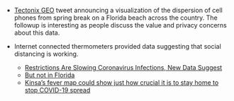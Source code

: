 * [Tectonix GEO](https://twitter.com/TectonixGEO/status/1242628347034767361) tweet announcing a visualization of the dispersion of cell phones from spring break on a Florida beach across the country. The followup is interesting as people discuss the value and privacy concerns about this data.

* Internet connected thermometers provided data suggesting that social distancing is working.
  - [Restrictions Are Slowing Coronavirus Infections, New Data Suggest](https://www.nytimes.com/2020/03/30/health/coronavirus-restrictions-fevers.html)
  - [But not in Florida](https://www.miamiherald.com/news/coronavirus/article241372271.html)
  - [Kinsa’s fever map could show just how crucial it is to stay home to stop COVID-19 spread](https://techcrunch.com/2020/03/23/kinsas-fever-map-could-show-just-how-crucial-it-is-to-stay-home-to-stop-covid-19-spread/)
